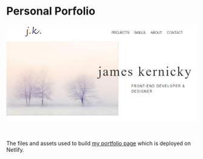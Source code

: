 # Personal Porfolio

![portfolio-thumbnail](/portfolio-thumbnail.PNG)

<br>

The files and assets used to build [my portfolio page](https://jameskernicky.netlify.app/) which is deployed on Netlify.

<!-- ## Notes

I have changed the _projects_ section more than any other part of the page. I also added `details.html` to go into more detail for each project. I have also changed the details page many times so this portfolio keeps evolving.

index.html:

- I ordered the `<meta>` tags in the `<head>` section which looks better to me

style.css:

- My project cards have changed so many times that my CSS is not as orderly as it should be. And since adding my _clients_ section on the `details` page it's gotten worse.
- I pulled in Google Fonts using `@font-face`, although I could have added those in `<style>` tags in the HTML files. I need to look into which approach is the best for loading external fonts.

script.js:

- I have a link commented out in my `script.js` file where I got tips on the accessibility for a hamburger icon
- Although the accessibility of the mobile menu is great, I do not like the lack of animation or the content shift when the menu is opened and closed -->
